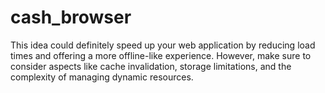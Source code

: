 # cash_browser
This idea could definitely speed up your web application by reducing load times and offering a more offline-like experience. However, make sure to consider aspects like cache invalidation, storage limitations, and the complexity of managing dynamic resources.

